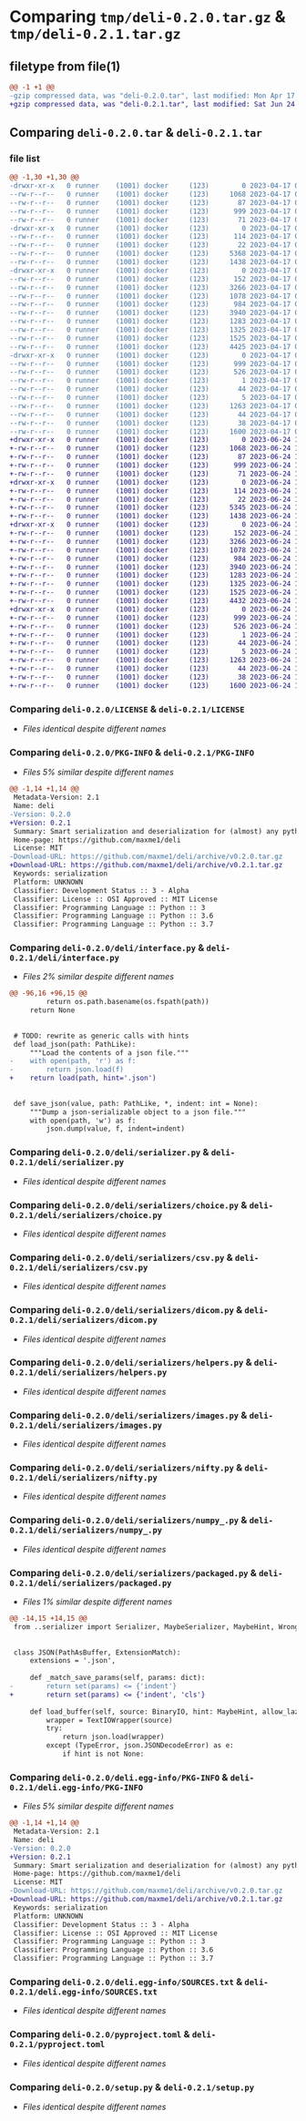 # Comparing `tmp/deli-0.2.0.tar.gz` & `tmp/deli-0.2.1.tar.gz`

## filetype from file(1)

```diff
@@ -1 +1 @@
-gzip compressed data, was "deli-0.2.0.tar", last modified: Mon Apr 17 09:55:14 2023, max compression
+gzip compressed data, was "deli-0.2.1.tar", last modified: Sat Jun 24 14:45:50 2023, max compression
```

## Comparing `deli-0.2.0.tar` & `deli-0.2.1.tar`

### file list

```diff
@@ -1,30 +1,30 @@
-drwxr-xr-x   0 runner    (1001) docker     (123)        0 2023-04-17 09:55:14.641601 deli-0.2.0/
--rw-r--r--   0 runner    (1001) docker     (123)     1068 2023-04-17 09:55:12.000000 deli-0.2.0/LICENSE
--rw-r--r--   0 runner    (1001) docker     (123)       87 2023-04-17 09:55:12.000000 deli-0.2.0/MANIFEST.in
--rw-r--r--   0 runner    (1001) docker     (123)      999 2023-04-17 09:55:14.641601 deli-0.2.0/PKG-INFO
--rw-r--r--   0 runner    (1001) docker     (123)       71 2023-04-17 09:55:12.000000 deli-0.2.0/README.md
-drwxr-xr-x   0 runner    (1001) docker     (123)        0 2023-04-17 09:55:14.637601 deli-0.2.0/deli/
--rw-r--r--   0 runner    (1001) docker     (123)      114 2023-04-17 09:55:12.000000 deli-0.2.0/deli/__init__.py
--rw-r--r--   0 runner    (1001) docker     (123)       22 2023-04-17 09:55:12.000000 deli-0.2.0/deli/__version__.py
--rw-r--r--   0 runner    (1001) docker     (123)     5368 2023-04-17 09:55:12.000000 deli-0.2.0/deli/interface.py
--rw-r--r--   0 runner    (1001) docker     (123)     1438 2023-04-17 09:55:12.000000 deli-0.2.0/deli/serializer.py
-drwxr-xr-x   0 runner    (1001) docker     (123)        0 2023-04-17 09:55:14.641601 deli-0.2.0/deli/serializers/
--rw-r--r--   0 runner    (1001) docker     (123)      152 2023-04-17 09:55:12.000000 deli-0.2.0/deli/serializers/__init__.py
--rw-r--r--   0 runner    (1001) docker     (123)     3266 2023-04-17 09:55:12.000000 deli-0.2.0/deli/serializers/choice.py
--rw-r--r--   0 runner    (1001) docker     (123)     1078 2023-04-17 09:55:12.000000 deli-0.2.0/deli/serializers/csv.py
--rw-r--r--   0 runner    (1001) docker     (123)      984 2023-04-17 09:55:12.000000 deli-0.2.0/deli/serializers/dicom.py
--rw-r--r--   0 runner    (1001) docker     (123)     3940 2023-04-17 09:55:12.000000 deli-0.2.0/deli/serializers/helpers.py
--rw-r--r--   0 runner    (1001) docker     (123)     1283 2023-04-17 09:55:12.000000 deli-0.2.0/deli/serializers/images.py
--rw-r--r--   0 runner    (1001) docker     (123)     1325 2023-04-17 09:55:12.000000 deli-0.2.0/deli/serializers/nifty.py
--rw-r--r--   0 runner    (1001) docker     (123)     1525 2023-04-17 09:55:12.000000 deli-0.2.0/deli/serializers/numpy_.py
--rw-r--r--   0 runner    (1001) docker     (123)     4425 2023-04-17 09:55:12.000000 deli-0.2.0/deli/serializers/packaged.py
-drwxr-xr-x   0 runner    (1001) docker     (123)        0 2023-04-17 09:55:14.641601 deli-0.2.0/deli.egg-info/
--rw-r--r--   0 runner    (1001) docker     (123)      999 2023-04-17 09:55:14.000000 deli-0.2.0/deli.egg-info/PKG-INFO
--rw-r--r--   0 runner    (1001) docker     (123)      526 2023-04-17 09:55:14.000000 deli-0.2.0/deli.egg-info/SOURCES.txt
--rw-r--r--   0 runner    (1001) docker     (123)        1 2023-04-17 09:55:14.000000 deli-0.2.0/deli.egg-info/dependency_links.txt
--rw-r--r--   0 runner    (1001) docker     (123)       44 2023-04-17 09:55:14.000000 deli-0.2.0/deli.egg-info/requires.txt
--rw-r--r--   0 runner    (1001) docker     (123)        5 2023-04-17 09:55:14.000000 deli-0.2.0/deli.egg-info/top_level.txt
--rw-r--r--   0 runner    (1001) docker     (123)     1263 2023-04-17 09:55:12.000000 deli-0.2.0/pyproject.toml
--rw-r--r--   0 runner    (1001) docker     (123)       44 2023-04-17 09:55:12.000000 deli-0.2.0/requirements.txt
--rw-r--r--   0 runner    (1001) docker     (123)       38 2023-04-17 09:55:14.641601 deli-0.2.0/setup.cfg
--rw-r--r--   0 runner    (1001) docker     (123)     1600 2023-04-17 09:55:12.000000 deli-0.2.0/setup.py
+drwxr-xr-x   0 runner    (1001) docker     (123)        0 2023-06-24 14:45:50.339832 deli-0.2.1/
+-rw-r--r--   0 runner    (1001) docker     (123)     1068 2023-06-24 14:45:47.000000 deli-0.2.1/LICENSE
+-rw-r--r--   0 runner    (1001) docker     (123)       87 2023-06-24 14:45:47.000000 deli-0.2.1/MANIFEST.in
+-rw-r--r--   0 runner    (1001) docker     (123)      999 2023-06-24 14:45:50.339832 deli-0.2.1/PKG-INFO
+-rw-r--r--   0 runner    (1001) docker     (123)       71 2023-06-24 14:45:47.000000 deli-0.2.1/README.md
+drwxr-xr-x   0 runner    (1001) docker     (123)        0 2023-06-24 14:45:50.335832 deli-0.2.1/deli/
+-rw-r--r--   0 runner    (1001) docker     (123)      114 2023-06-24 14:45:47.000000 deli-0.2.1/deli/__init__.py
+-rw-r--r--   0 runner    (1001) docker     (123)       22 2023-06-24 14:45:47.000000 deli-0.2.1/deli/__version__.py
+-rw-r--r--   0 runner    (1001) docker     (123)     5345 2023-06-24 14:45:47.000000 deli-0.2.1/deli/interface.py
+-rw-r--r--   0 runner    (1001) docker     (123)     1438 2023-06-24 14:45:47.000000 deli-0.2.1/deli/serializer.py
+drwxr-xr-x   0 runner    (1001) docker     (123)        0 2023-06-24 14:45:50.339832 deli-0.2.1/deli/serializers/
+-rw-r--r--   0 runner    (1001) docker     (123)      152 2023-06-24 14:45:47.000000 deli-0.2.1/deli/serializers/__init__.py
+-rw-r--r--   0 runner    (1001) docker     (123)     3266 2023-06-24 14:45:47.000000 deli-0.2.1/deli/serializers/choice.py
+-rw-r--r--   0 runner    (1001) docker     (123)     1078 2023-06-24 14:45:47.000000 deli-0.2.1/deli/serializers/csv.py
+-rw-r--r--   0 runner    (1001) docker     (123)      984 2023-06-24 14:45:47.000000 deli-0.2.1/deli/serializers/dicom.py
+-rw-r--r--   0 runner    (1001) docker     (123)     3940 2023-06-24 14:45:47.000000 deli-0.2.1/deli/serializers/helpers.py
+-rw-r--r--   0 runner    (1001) docker     (123)     1283 2023-06-24 14:45:47.000000 deli-0.2.1/deli/serializers/images.py
+-rw-r--r--   0 runner    (1001) docker     (123)     1325 2023-06-24 14:45:47.000000 deli-0.2.1/deli/serializers/nifty.py
+-rw-r--r--   0 runner    (1001) docker     (123)     1525 2023-06-24 14:45:47.000000 deli-0.2.1/deli/serializers/numpy_.py
+-rw-r--r--   0 runner    (1001) docker     (123)     4432 2023-06-24 14:45:47.000000 deli-0.2.1/deli/serializers/packaged.py
+drwxr-xr-x   0 runner    (1001) docker     (123)        0 2023-06-24 14:45:50.335832 deli-0.2.1/deli.egg-info/
+-rw-r--r--   0 runner    (1001) docker     (123)      999 2023-06-24 14:45:50.000000 deli-0.2.1/deli.egg-info/PKG-INFO
+-rw-r--r--   0 runner    (1001) docker     (123)      526 2023-06-24 14:45:50.000000 deli-0.2.1/deli.egg-info/SOURCES.txt
+-rw-r--r--   0 runner    (1001) docker     (123)        1 2023-06-24 14:45:50.000000 deli-0.2.1/deli.egg-info/dependency_links.txt
+-rw-r--r--   0 runner    (1001) docker     (123)       44 2023-06-24 14:45:50.000000 deli-0.2.1/deli.egg-info/requires.txt
+-rw-r--r--   0 runner    (1001) docker     (123)        5 2023-06-24 14:45:50.000000 deli-0.2.1/deli.egg-info/top_level.txt
+-rw-r--r--   0 runner    (1001) docker     (123)     1263 2023-06-24 14:45:47.000000 deli-0.2.1/pyproject.toml
+-rw-r--r--   0 runner    (1001) docker     (123)       44 2023-06-24 14:45:47.000000 deli-0.2.1/requirements.txt
+-rw-r--r--   0 runner    (1001) docker     (123)       38 2023-06-24 14:45:50.339832 deli-0.2.1/setup.cfg
+-rw-r--r--   0 runner    (1001) docker     (123)     1600 2023-06-24 14:45:47.000000 deli-0.2.1/setup.py
```

### Comparing `deli-0.2.0/LICENSE` & `deli-0.2.1/LICENSE`

 * *Files identical despite different names*

### Comparing `deli-0.2.0/PKG-INFO` & `deli-0.2.1/PKG-INFO`

 * *Files 5% similar despite different names*

```diff
@@ -1,14 +1,14 @@
 Metadata-Version: 2.1
 Name: deli
-Version: 0.2.0
+Version: 0.2.1
 Summary: Smart serialization and deserialization for (almost) any python object
 Home-page: https://github.com/maxme1/deli
 License: MIT
-Download-URL: https://github.com/maxme1/deli/archive/v0.2.0.tar.gz
+Download-URL: https://github.com/maxme1/deli/archive/v0.2.1.tar.gz
 Keywords: serialization
 Platform: UNKNOWN
 Classifier: Development Status :: 3 - Alpha
 Classifier: License :: OSI Approved :: MIT License
 Classifier: Programming Language :: Python :: 3
 Classifier: Programming Language :: Python :: 3.6
 Classifier: Programming Language :: Python :: 3.7
```

### Comparing `deli-0.2.0/deli/interface.py` & `deli-0.2.1/deli/interface.py`

 * *Files 2% similar despite different names*

```diff
@@ -96,16 +96,15 @@
         return os.path.basename(os.fspath(path))
     return None
 
 
 # TODO: rewrite as generic calls with hints
 def load_json(path: PathLike):
     """Load the contents of a json file."""
-    with open(path, 'r') as f:
-        return json.load(f)
+    return load(path, hint='.json')
 
 
 def save_json(value, path: PathLike, *, indent: int = None):
     """Dump a json-serializable object to a json file."""
     with open(path, 'w') as f:
         json.dump(value, f, indent=indent)
```

### Comparing `deli-0.2.0/deli/serializer.py` & `deli-0.2.1/deli/serializer.py`

 * *Files identical despite different names*

### Comparing `deli-0.2.0/deli/serializers/choice.py` & `deli-0.2.1/deli/serializers/choice.py`

 * *Files identical despite different names*

### Comparing `deli-0.2.0/deli/serializers/csv.py` & `deli-0.2.1/deli/serializers/csv.py`

 * *Files identical despite different names*

### Comparing `deli-0.2.0/deli/serializers/dicom.py` & `deli-0.2.1/deli/serializers/dicom.py`

 * *Files identical despite different names*

### Comparing `deli-0.2.0/deli/serializers/helpers.py` & `deli-0.2.1/deli/serializers/helpers.py`

 * *Files identical despite different names*

### Comparing `deli-0.2.0/deli/serializers/images.py` & `deli-0.2.1/deli/serializers/images.py`

 * *Files identical despite different names*

### Comparing `deli-0.2.0/deli/serializers/nifty.py` & `deli-0.2.1/deli/serializers/nifty.py`

 * *Files identical despite different names*

### Comparing `deli-0.2.0/deli/serializers/numpy_.py` & `deli-0.2.1/deli/serializers/numpy_.py`

 * *Files identical despite different names*

### Comparing `deli-0.2.0/deli/serializers/packaged.py` & `deli-0.2.1/deli/serializers/packaged.py`

 * *Files 1% similar despite different names*

```diff
@@ -14,15 +14,15 @@
 from ..serializer import Serializer, MaybeSerializer, MaybeHint, WrongSerializer, REGISTRY, Hint
 
 
 class JSON(PathAsBuffer, ExtensionMatch):
     extensions = '.json',
 
     def _match_save_params(self, params: dict):
-        return set(params) <= {'indent'}
+        return set(params) <= {'indent', 'cls'}
 
     def load_buffer(self, source: BinaryIO, hint: MaybeHint, allow_lazy: bool, params: dict) -> Any:
         wrapper = TextIOWrapper(source)
         try:
             return json.load(wrapper)
         except (TypeError, json.JSONDecodeError) as e:
             if hint is not None:
```

### Comparing `deli-0.2.0/deli.egg-info/PKG-INFO` & `deli-0.2.1/deli.egg-info/PKG-INFO`

 * *Files 5% similar despite different names*

```diff
@@ -1,14 +1,14 @@
 Metadata-Version: 2.1
 Name: deli
-Version: 0.2.0
+Version: 0.2.1
 Summary: Smart serialization and deserialization for (almost) any python object
 Home-page: https://github.com/maxme1/deli
 License: MIT
-Download-URL: https://github.com/maxme1/deli/archive/v0.2.0.tar.gz
+Download-URL: https://github.com/maxme1/deli/archive/v0.2.1.tar.gz
 Keywords: serialization
 Platform: UNKNOWN
 Classifier: Development Status :: 3 - Alpha
 Classifier: License :: OSI Approved :: MIT License
 Classifier: Programming Language :: Python :: 3
 Classifier: Programming Language :: Python :: 3.6
 Classifier: Programming Language :: Python :: 3.7
```

### Comparing `deli-0.2.0/deli.egg-info/SOURCES.txt` & `deli-0.2.1/deli.egg-info/SOURCES.txt`

 * *Files identical despite different names*

### Comparing `deli-0.2.0/pyproject.toml` & `deli-0.2.1/pyproject.toml`

 * *Files identical despite different names*

### Comparing `deli-0.2.0/setup.py` & `deli-0.2.1/setup.py`

 * *Files identical despite different names*

